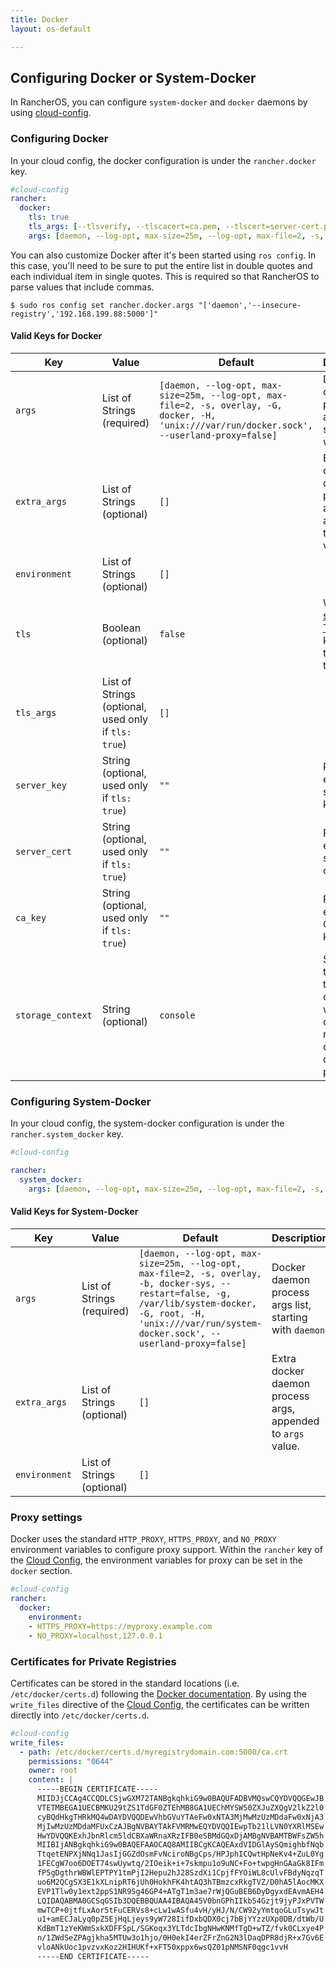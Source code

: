 ```yaml
---
title: Docker
layout: os-default

---
```


## Configuring Docker or System-Docker

In RancherOS, you can configure `system-docker` and `docker` daemons by using [cloud-config]({{site.baseurl}}/os/cloud-config/). 

### Configuring Docker

In your cloud config, the docker configuration is under the `rancher.docker` key. 

```yaml
#cloud-config
rancher:
  docker:
    tls: true
    tls_args: [--tlsverify, --tlscacert=ca.pem, --tlscert=server-cert.pem, --tlskey=server-key.pem, '-H=0.0.0.0:2376']
    args: [daemon, --log-opt, max-size=25m, --log-opt, max-file=2, -s, overlay, -G, docker, -H, 'unix:///var/run/docker.sock', --userland-proxy=false]
```    

You can also customize Docker after it's been started using `ros config`. In this case, you'll need to be sure to put the entire list in double quotes and each individual item in single quotes. This is required so that RancherOS to parse values that include commas.

```
$ sudo ros config set rancher.docker.args "['daemon','--insecure-registry','192.168.199.88:5000']"
```

#### Valid Keys for Docker

Key | Value | Default | Description
---|---|---| ---
`args` | List of Strings (required)|  `[daemon, --log-opt, max-size=25m, --log-opt, max-file=2, -s, overlay, -G, docker, -H, 'unix:///var/run/docker.sock', --userland-proxy=false]` | Docker daemon process args list, starting with `daemon`. 
`extra_args` | List of Strings (optional) |  `[]`| Extra docker daemon process args, appended to `args` value. 
`environment` | List of Strings (optional) |`[]` | 
`tls` | Boolean (optional) | `false` | When [setting up TLS]({{site.baseurl}}/os/configuration/setting-up-docker-tls/), this key needs to be set to true.
`tls_args` | List of Strings (optional, used only if `tls: true`) | `[]` | 
`server_key` | String (optional, used only if `tls: true`)| `""` | PEM encoded server TLS key. 
`server_cert` | String (optional, used only if `tls: true`) | `""` | PEM encoded server TLS certificate.
`ca_key` | String (optional, used only if `tls: true`) | `""` | PEM encoded CA TLS key. 
`storage_context` | String  (optional) | `console` | Specifies the name of the system container in whose context to run the docker daemon process. 

### Configuring System-Docker

In your cloud config, the system-docker configuration is under the `rancher.system_docker` key. 

```yaml
#cloud-config

rancher:
  system_docker:
    args: [daemon, --log-opt, max-size=25m, --log-opt, max-file=2, -s, overlay, -b, docker-sys, --restart=false, -g, /var/lib/system-docker, -G, root, -H, 'unix:///var/run/system-docker.sock', --userland-proxy=false]
```
     
#### Valid Keys for System-Docker

Key | Value | Default | Description
---|---|---| ---
`args` | List of Strings (required)|  `[daemon, --log-opt, max-size=25m, --log-opt, max-file=2, -s, overlay, -b, docker-sys, --restart=false, -g, /var/lib/system-docker, -G, root, -H, 'unix:///var/run/system-docker.sock', --userland-proxy=false]` | Docker daemon process args list, starting with `daemon`. 
`extra_args` | List of Strings (optional) |  `[]`| Extra docker daemon process args, appended to `args` value. 
`environment` | List of Strings (optional) |`[]` | 
  

### Proxy settings

Docker uses the standard `HTTP_PROXY`, `HTTPS_PROXY`, and `NO_PROXY` environment variables to configure proxy support. Within the `rancher` key of the [Cloud Config]({{site.baseurl}}/os/cloud-config/), the environment variables for proxy can be set in the `docker` section.

```yaml
#cloud-config
rancher:
  docker:
    environment:
    - HTTPS_PROXY=https://myproxy.example.com
    - NO_PROXY=localhost,127.0.0.1
```


### Certificates for Private Registries

Certificates can be stored in the standard locations (i.e. `/etc/docker/certs.d`) following the [Docker documentation](https://docs.docker.com/registry/insecure). By using the `write_files` directive of the [Cloud Config]({{site.baseurl}}/os/cloud-config/), the certificates can be written directly into `/etc/docker/certs.d`.

```yaml
#cloud-config
write_files:
  - path: /etc/docker/certs.d/myregistrydomain.com:5000/ca.crt
    permissions: "0644"
    owner: root
    content: |
      -----BEGIN CERTIFICATE-----
      MIIDJjCCAg4CCQDLCSjwGXM72TANBgkqhkiG9w0BAQUFADBVMQswCQYDVQQGEwJB
      VTETMBEGA1UECBMKU29tZS1TdGF0ZTEhMB8GA1UEChMYSW50ZXJuZXQgV2lkZ2l0
      cyBQdHkgTHRkMQ4wDAYDVQQDEwVhbGVuYTAeFw0xNTA3MjMwMzUzMDdaFw0xNjA3
      MjIwMzUzMDdaMFUxCzAJBgNVBAYTAkFVMRMwEQYDVQQIEwpTb21lLVN0YXRlMSEw
      HwYDVQQKExhJbnRlcm5ldCBXaWRnaXRzIFB0eSBMdGQxDjAMBgNVBAMTBWFsZW5h
      MIIBIjANBgkqhkiG9w0BAQEFAAOCAQ8AMIIBCgKCAQEAxdVIDGlAySQmighbfNqb
      TtqetENPXjNNq1JasIjGGZdOsmFvNciroNBgCps/HPJphICQwtHpNeKv4+ZuL0Yg
      1FECgW7oo6DOET74swUywtq/2IOeik+i+7skmpu1o9uNC+Fo+twpgHnGAaGk8IFm
      fP5gDgthrWBWlEPTPY1tmPjI2Hepu2hJ28SzdXi1CpjfFYOiWL8cUlvFBdyNqzqT
      uo6M2QCgSX3E1kXLnipRT6jUh0HokhFK4htAQ3hTBmzcxRkgTVZ/D0hA5lAocMKX
      EVP1Tlw0y1ext2ppS1NR9Sg46GP4+ATgT1m3ae7rWjQGuBEB6DyDgyxdEAvmAEH4
      LQIDAQABMA0GCSqGSIb3DQEBBQUAA4IBAQA45V0bnGPhIIkb54Gzjt9jyPJxPVTW
      mwTCP+0jtfLxAor5tFuCERVs8+cLw1wASfu4vH/yHJ/N/CW92yYmtqoGLuTsywJt
      u1+amECJaLyq0pZ5EjHqLjeys9yW728IifDxbQDX0cj7bBjYYzzUXp0DB/dtWb/U
      KdBmT1zYeKWmSxkXDFFSpL/SGKoqx3YLTdcIbgNHwKNMfTgD+wTZ/fvk0CLxye4P
      n/1ZWdSeZPAgjkha5MTUw3o1hjo/0H0ekI4erZFrZnG2N3lDaqDPR8djR+x7Gv6E
      vloANkUoc1pvzvxKoz2HIHUKf+xFT50xppx6wsQZ01pNMSNF0qgc1vvH
      -----END CERTIFICATE-----
```
